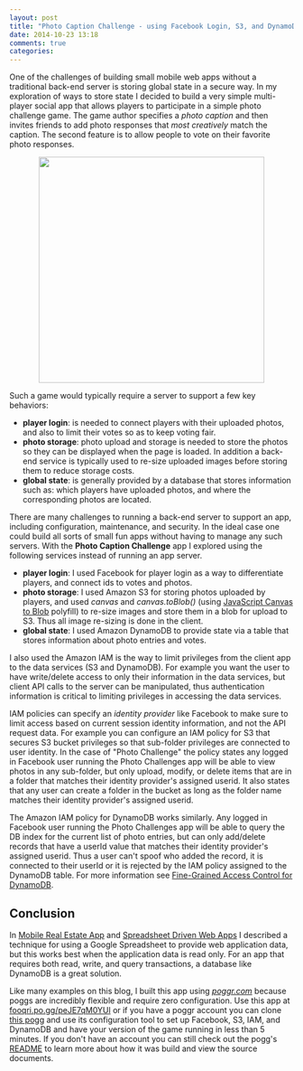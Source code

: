 ```yaml
---
layout: post
title: "Photo Caption Challenge - using Facebook Login, S3, and DynamoDb in browser app"
date: 2014-10-23 13:18
comments: true
categories:
---
```


One of the challenges of building small mobile web apps without a traditional back-end server is storing global state in a secure way. In my exploration of ways to store state I decided to build a very simple multi-player social app that allows players to participate in a simple photo challenge game. The game author specifies a _photo caption_ and then invites friends to add photo responses that _most creatively_ match the caption. The second feature is to allow people to vote on their favorite photo responses.


<a href="//fooqri.poggr.com/peJE7qM0YUl" target="_blank"><img src="//s3.amazonaws.com/fooqri-poggs/peJE7qM0YUl/static/images/peJE7qM0YUl_screen.png"  style="height: 400px; display: block; margin: auto;"></a>

Such a game would typically require a server to support a few key behaviors:

* __player login__: is needed to connect players with their uploaded photos, and also to limit their votes so as to keep voting fair.
* __photo storage__: photo upload and storage is needed to store the photos so they can be displayed when the page is loaded. In addition a back-end service is typically used to re-size uploaded images before storing them to reduce storage costs.
* __global state__: is generally provided by a database that stores information such as: which players have uploaded photos, and where the corresponding photos are located.

There are many challenges to running a back-end server to support an app, including configuration, maintenance, and security. In the ideal case one could build all sorts of small fun apps without having to manage any such servers. With the __Photo Caption Challenge__ app I explored using the following services instead of running an app server.

* __player login__: I  used Facebook for player login as a way to differentiate players, and connect ids to votes and photos.
* __photo storage__: I used Amazon S3 for storing photos uploaded by players, and  used _canvas_ and _canvas.toBlob()_ (using [JavaScript Canvas to Blob](https://github.com/blueimp/javascript-canvas-to-blob) polyfill) to re-size images and store them in a blob for upload to S3. Thus all image re-sizing is done in the client.
* __global state__: I used Amazon DynamoDB to provide state via a table that stores information about photo entries and votes.

I  also used the Amazon IAM is the way to limit privileges from the client app to the data services (S3 and DynamoDB). For example you want the user to have write/delete access to only their information in the data services, but client API calls to the server can be manipulated, thus authentication information is critical to limiting privileges in accessing the data services.

IAM policies can specify an _identity provider_ like Facebook to make sure to limit access based on current session identity information, and not the API request data. For example you can configure an IAM policy for S3 that secures S3 bucket privileges so that sub-folder privileges are connected to user identity. In the case of "Photo Challenge" the policy states any logged in Facebook user running the Photo Challenges app will be able to view photos in any sub-folder, but only upload, modify, or delete items that are in a folder that matches their identity provider's assigned userid. It also states that any user can create a folder in the bucket as long as the folder name matches their identity provider's assigned userid. 

The Amazon IAM policy for DynamoDB works similarly. Any logged in Facebook user running the Photo Challenges app will be able to query the DB index for the current list of photo entries, but can only add/delete records that have a userId value that matches their identity provider's assigned userid. Thus a user can't spoof who added the record, it is connected to their userId or it is rejected by the IAM policy assigned to the DynamoDB table. For more information see [Fine-Grained Access Control for DynamoDB](http://docs.aws.amazon.com/amazondynamodb/latest/developerguide/FGAC_DDB.html).

## Conclusion
In [Mobile Real Estate App](http://octopress.dev/blog/2014/10/22/mobile-real-estate-app-version-1/) and [Spreadsheet Driven Web Apps](http://octopress.dev/blog/2014/10/15/spreadsheet-driven-web-apps/) I  described a technique for using a Google Spreadsheet to provide web application data, but this works best when the application data is read only. For an app that requires both read, write, and query transactions, a database like DynamoDB is a great solution.

Like many examples on this blog, I built this app using _[poggr.com](http://www.poggr.com)_ because poggs are incredibly flexible and require zero configuration.  Use this app at [fooqri.po.gg/peJE7qM0YUl](http://fooqri.poggr.com/peJE7qM0YUl:dxJ4NmcMAK8x) or if you have a poggr account you can clone [this pogg](http://www.poggr.com/#/projects/project/peJE7qM0YUl) and use its configuration tool to set up Facebook, S3, IAM, and DynamoDB and have your version of the game running in less than 5 minutes. If you don't have an account you can still check out the pogg's [README](http://fooqri.poggr.com/peJE7qM0YUl:dxkgN7qMCtLg) to learn more about how it was build and view the source documents.





